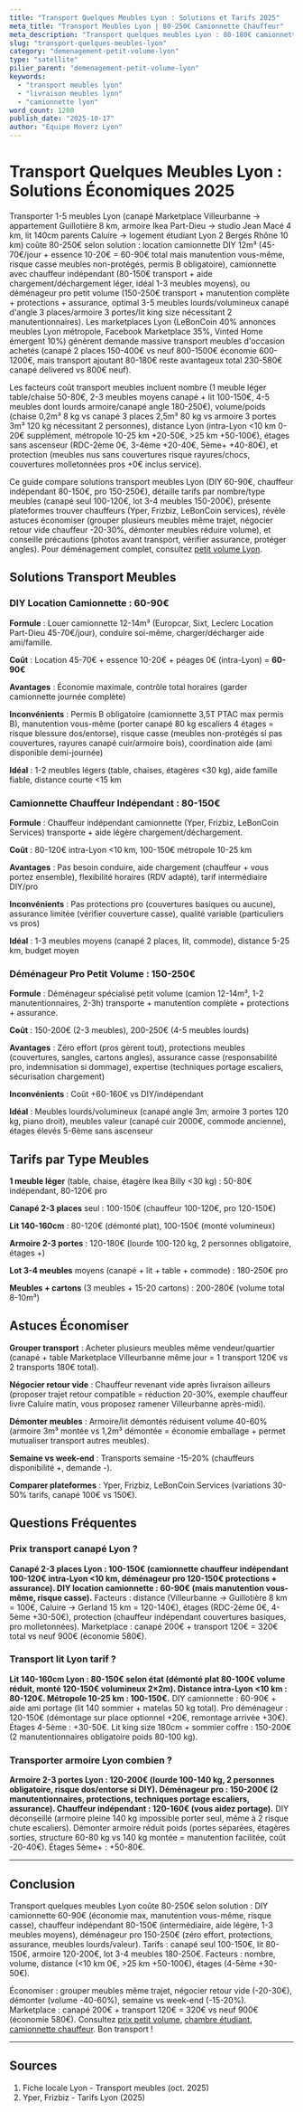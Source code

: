 ```yaml
---
title: "Transport Quelques Meubles Lyon : Solutions et Tarifs 2025"
meta_title: "Transport Meubles Lyon | 80-250€ Camionnette Chauffeur"
meta_description: "Transport quelques meubles Lyon : 80-180€ camionnette 1-5 meubles, 150-250€ pro. Canapé, lit, armoire, table. Marketplace, pros, DIY."
slug: "transport-quelques-meubles-lyon"
category: "demenagement-petit-volume-lyon"
type: "satellite"
pilier_parent: "demenagement-petit-volume-lyon"
keywords:
  - "transport meubles lyon"
  - "livraison meubles lyon"
  - "camionnette lyon"
word_count: 1200
publish_date: "2025-10-17"
author: "Équipe Moverz Lyon"
---
```


# Transport Quelques Meubles Lyon : Solutions Économiques 2025

Transporter 1-5 meubles Lyon (canapé Marketplace Villeurbanne → appartement Guillotière 8 km, armoire Ikea Part-Dieu → studio Jean Macé 4 km, lit 140cm parents Caluire → logement étudiant Lyon 2 Berges Rhône 10 km) coûte 80-250€ selon solution : location camionnette DIY 12m³ (45-70€/jour + essence 10-20€ = 60-90€ total mais manutention vous-même, risque casse meubles non-protégés, permis B obligatoire), camionnette avec chauffeur indépendant (80-150€ transport + aide chargement/déchargement léger, idéal 1-3 meubles moyens), ou déménageur pro petit volume (150-250€ transport + manutention complète + protections + assurance, optimal 3-5 meubles lourds/volumineux canapé d'angle 3 places/armoire 3 portes/lit king size nécessitant 2 manutentionnaires). Les marketplaces Lyon (LeBonCoin 40% annonces meubles Lyon métropole, Facebook Marketplace 35%, Vinted Home émergent 10%) génèrent demande massive transport meubles d'occasion achetés (canapé 2 places 150-400€ vs neuf 800-1500€ économie 600-1200€, mais transport ajoutant 80-180€ reste avantageux total 230-580€ canapé delivered vs 800€ neuf).

Les facteurs coût transport meubles incluent nombre (1 meuble léger table/chaise 50-80€, 2-3 meubles moyens canapé + lit 100-150€, 4-5 meubles dont lourds armoire/canapé angle 180-250€), volume/poids (chaise 0,2m³ 8 kg vs canapé 3 places 2,5m³ 80 kg vs armoire 3 portes 3m³ 120 kg nécessitant 2 personnes), distance Lyon (intra-Lyon <10 km 0-20€ supplément, métropole 10-25 km +20-50€, >25 km +50-100€), étages sans ascenseur (RDC-2ème 0€, 3-4ème +20-40€, 5ème+ +40-80€), et protection (meubles nus sans couvertures risque rayures/chocs, couvertures molletonnées pros +0€ inclus service).

Ce guide compare solutions transport meubles Lyon (DIY 60-90€, chauffeur indépendant 80-150€, pro 150-250€), détaille tarifs par nombre/type meubles (canapé seul 100-120€, lot 3-4 meubles 150-200€), présente plateformes trouver chauffeurs (Yper, Frizbiz, LeBonCoin services), révèle astuces économiser (grouper plusieurs meubles même trajet, négocier retour vide chauffeur -20-30%, démonter meubles réduire volume), et conseille précautions (photos avant transport, vérifier assurance, protéger angles). Pour déménagement complet, consultez [petit volume Lyon](/blog/demenagement-petit-volume-lyon/prix-petit-demenagement-lyon).

## Solutions Transport Meubles

### DIY Location Camionnette : 60-90€

**Formule** : Louer camionnette 12-14m³ (Europcar, Sixt, Leclerc Location Part-Dieu 45-70€/jour), conduire soi-même, charger/décharger aide ami/famille.

**Coût** : Location 45-70€ + essence 10-20€ + péages 0€ (intra-Lyon) = **60-90€**

**Avantages** : Économie maximale, contrôle total horaires (garder camionnette journée complète)

**Inconvénients** : Permis B obligatoire (camionnette 3,5T PTAC max permis B), manutention vous-même (porter canapé 80 kg escaliers 4 étages = risque blessure dos/entorse), risque casse (meubles non-protégés si pas couvertures, rayures canapé cuir/armoire bois), coordination aide (ami disponible demi-journée)

**Idéal** : 1-2 meubles légers (table, chaises, étagères <30 kg), aide famille fiable, distance courte <15 km

### Camionnette Chauffeur Indépendant : 80-150€

**Formule** : Chauffeur indépendant camionnette (Yper, Frizbiz, LeBonCoin Services) transporte + aide légère chargement/déchargement.

**Coût** : 80-120€ intra-Lyon <10 km, 100-150€ métropole 10-25 km

**Avantages** : Pas besoin conduire, aide chargement (chauffeur + vous portez ensemble), flexibilité horaires (RDV adapté), tarif intermédiaire DIY/pro

**Inconvénients** : Pas protections pro (couvertures basiques ou aucune), assurance limitée (vérifier couverture casse), qualité variable (particuliers vs pros)

**Idéal** : 1-3 meubles moyens (canapé 2 places, lit, commode), distance 5-25 km, budget moyen

### Déménageur Pro Petit Volume : 150-250€

**Formule** : Déménageur spécialisé petit volume (camion 12-14m³, 1-2 manutentionnaires, 2-3h) transporte + manutention complète + protections + assurance.

**Coût** : 150-200€ (2-3 meubles), 200-250€ (4-5 meubles lourds)

**Avantages** : Zéro effort (pros gèrent tout), protections meubles (couvertures, sangles, cartons angles), assurance casse (responsabilité pro, indemnisation si dommage), expertise (techniques portage escaliers, sécurisation chargement)

**Inconvénients** : Coût +60-160€ vs DIY/indépendant

**Idéal** : Meubles lourds/volumineux (canapé angle 3m, armoire 3 portes 120 kg, piano droit), meubles valeur (canapé cuir 2000€, commode ancienne), étages élevés 5-6ème sans ascenseur

## Tarifs par Type Meubles

**1 meuble léger** (table, chaise, étagère Ikea Billy <30 kg) : 50-80€ indépendant, 80-120€ pro

**Canapé 2-3 places** seul : 100-150€ (chauffeur 100-120€, pro 120-150€)

**Lit 140-160cm** : 80-120€ (démonté plat), 100-150€ (monté volumineux)

**Armoire 2-3 portes** : 120-180€ (lourde 100-120 kg, 2 personnes obligatoire, étages +)

**Lot 3-4 meubles** moyens (canapé + lit + table + commode) : 180-250€ pro

**Meubles + cartons** (3 meubles + 15-20 cartons) : 200-280€ (volume total 8-10m³)

## Astuces Économiser

**Grouper transport** : Acheter plusieurs meubles même vendeur/quartier (canapé + table Marketplace Villeurbanne même jour = 1 transport 120€ vs 2 transports 180€ total).

**Négocier retour vide** : Chauffeur revenant vide après livraison ailleurs (proposer trajet retour compatible = réduction 20-30%, exemple chauffeur livre Caluire matin, vous proposez ramener Villeurbanne après-midi).

**Démonter meubles** : Armoire/lit démontés réduisent volume 40-60% (armoire 3m³ montée vs 1,2m³ démontée = économie emballage + permet mutualiser transport autres meubles).

**Semaine vs week-end** : Transports semaine -15-20% (chauffeurs disponibilité +, demande -).

**Comparer plateformes** : Yper, Frizbiz, LeBonCoin Services (variations 30-50% tarifs, canapé 100€ vs 150€).

## Questions Fréquentes

### Prix transport canapé Lyon ?

**Canapé 2-3 places Lyon : 100-150€ (camionnette chauffeur indépendant 100-120€ intra-Lyon <10 km, déménageur pro 120-150€ protections + assurance). DIY location camionnette : 60-90€ (mais manutention vous-même, risque casse).** Facteurs : distance (Villeurbanne → Guillotière 8 km = 100€, Caluire → Gerland 15 km = 120-140€), étages (RDC-2ème 0€, 4-5ème +30-50€), protection (chauffeur indépendant couvertures basiques, pro molletonnées). Marketplace : canapé 200€ + transport 120€ = 320€ total vs neuf 900€ (économie 580€).

### Transport lit Lyon tarif ?

**Lit 140-160cm Lyon : 80-150€ selon état (démonté plat 80-100€ volume réduit, monté 120-150€ volumineux 2×2m). Distance intra-Lyon <10 km : 80-120€. Métropole 10-25 km : 100-150€.** DIY camionnette : 60-90€ + aide ami portage (lit 140 sommier + matelas 50 kg total). Pro déménageur : 120-150€ (démontage sur place optionnel +20€, remontage arrivée +30€). Étages 4-5ème : +30-50€. Lit king size 180cm + sommier coffre : 150-200€ (2 manutentionnaires obligatoire poids 80-100 kg).

### Transporter armoire Lyon combien ?

**Armoire 2-3 portes Lyon : 120-200€ (lourde 100-140 kg, 2 personnes obligatoire, risque dos/entorse si DIY). Déménageur pro : 150-200€ (2 manutentionnaires, protections, techniques portage escaliers, assurance). Chauffeur indépendant : 120-160€ (vous aidez portage).** DIY déconseillé (armoire pleine 140 kg impossible porter seul, même à 2 risque chute escaliers). Démonter armoire réduit poids (portes séparées, étagères sorties, structure 60-80 kg vs 140 kg montée = manutention facilitée, coût -20-40€). Étages 5ème+ : +50-80€.

---

## Conclusion

Transport quelques meubles Lyon coûte 80-250€ selon solution : DIY camionnette 60-90€ (économie max, manutention vous-même, risque casse), chauffeur indépendant 80-150€ (intermédiaire, aide légère, 1-3 meubles moyens), déménageur pro 150-250€ (zéro effort, protections, assurance, meubles lourds/valeur). Tarifs : canapé seul 100-150€, lit 80-150€, armoire 120-200€, lot 3-4 meubles 180-250€. Facteurs : nombre, volume, distance (<10 km 0€, >25 km +50-100€), étages (4-5ème +30-50€).

Économiser : grouper meubles même trajet, négocier retour vide (-20-30€), démonter (volume -40-60%), semaine vs week-end (-15-20%). Marketplace : canapé 200€ + transport 120€ = 320€ vs neuf 900€ (économie 580€). Consultez [prix petit volume](/blog/demenagement-petit-volume-lyon/prix-petit-demenagement-lyon), [chambre étudiant](/blog/demenagement-petit-volume-lyon/demenagement-chambre-etudiant-lyon), [camionnette chauffeur](/blog/demenagement-petit-volume-lyon/camionnette-chauffeur-lyon). Bon transport !

---

## Sources

1. Fiche locale Lyon - Transport meubles (oct. 2025)
2. Yper, Frizbiz - Tarifs Lyon (2025)


